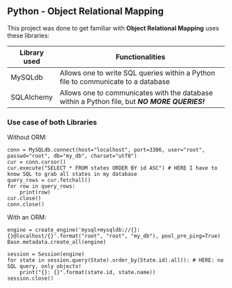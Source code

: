 ## Python - Object Relational Mapping
This project was done to get familiar with **Object Relational Mapping** uses these libraries:

| **Library used** | **Functionalities** |
| ---------------- | ------------------- |
| MySQLdb | Allows one to write SQL queries within a Python file to communicate to a database |
| SQLAlchemy | Allows one to communicates with the database within a Python file, but ***NO MORE QUERIES!*** |

### Use case of both Libraries
Without ORM:
```
conn = MySQLdb.connect(host="localhost", port=3306, user="root", passwd="root", db="my_db", charset="utf8")
cur = conn.cursor()
cur.execute("SELECT * FROM states ORDER BY id ASC") # HERE I have to know SQL to grab all states in my database
query_rows = cur.fetchall()
for row in query_rows:
    print(row)
cur.close()
conn.close()
```
With an ORM:
```
engine = create_engine('mysql+mysqldb://{}:{}@localhost/{}'.format("root", "root", "my_db"), pool_pre_ping=True)
Base.metadata.create_all(engine)

session = Session(engine)
for state in session.query(State).order_by(State.id).all(): # HERE: no SQL query, only objects!
    print("{}: {}".format(state.id, state.name))
session.close()
```

